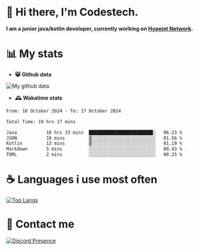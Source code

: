 # 👋 Hi there, I'm Codestech.
**I am a junior java/kotlin developer, currently working on [Hypejet Network](https://github.com/Hypejet).**

# 📊 My stats
- **😸 Github data**

![My github data](https://github-readme-stats.vercel.app/api?username=Codestech1&count_private=true&include_all_commits=true&theme=codeSTACKr)

- **🕰️ Wakatime stats**
<!--START_SECTION:waka-->

```txt
From: 10 October 2024 - To: 17 October 2024

Total Time: 19 hrs 17 mins

Java           18 hrs 33 mins  ████████████████████████░   96.23 %
JSON           18 mins         ▒░░░░░░░░░░░░░░░░░░░░░░░░   01.56 %
Kotlin         13 mins         ▒░░░░░░░░░░░░░░░░░░░░░░░░   01.19 %
Markdown       5 mins          ░░░░░░░░░░░░░░░░░░░░░░░░░   00.43 %
TOML           2 mins          ░░░░░░░░░░░░░░░░░░░░░░░░░   00.25 %
```

<!--END_SECTION:waka-->

# ☕ Languages i use most often
[![Top Langs](https://github-readme-stats.vercel.app/api/top-langs/?username=Codestech1&layout=compact&langs_count=8&exclude_repo=window5000.github.io&theme=codeSTACKr)](https://github.com/anuraghazra/github-readme-stats)

# 💬 Contact me
[![Discord Presence](https://lanyard.cnrad.dev/api/650718742157852740)](https://discord.com/users/650718742157852740)
</br>
